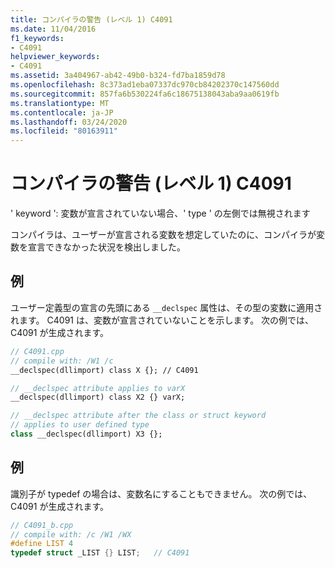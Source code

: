 ```yaml
---
title: コンパイラの警告 (レベル 1) C4091
ms.date: 11/04/2016
f1_keywords:
- C4091
helpviewer_keywords:
- C4091
ms.assetid: 3a404967-ab42-49b0-b324-fd7ba1859d78
ms.openlocfilehash: 8c373ad1eba07337dc970cb84202370c147560dd
ms.sourcegitcommit: 857fa6b530224fa6c18675138043aba9aa0619fb
ms.translationtype: MT
ms.contentlocale: ja-JP
ms.lasthandoff: 03/24/2020
ms.locfileid: "80163911"
---
```

# <a name="compiler-warning-level-1-c4091"></a>コンパイラの警告 (レベル 1) C4091

' keyword ': 変数が宣言されていない場合、' type ' の左側では無視されます

コンパイラは、ユーザーが宣言される変数を想定していたのに、コンパイラが変数を宣言できなかった状況を検出しました。

## <a name="example"></a>例

ユーザー定義型の宣言の先頭にある `__declspec` 属性は、その型の変数に適用されます。 C4091 は、変数が宣言されていないことを示します。 次の例では、C4091 が生成されます。

```cpp
// C4091.cpp
// compile with: /W1 /c
__declspec(dllimport) class X {}; // C4091

// __declspec attribute applies to varX
__declspec(dllimport) class X2 {} varX;

// __declspec attribute after the class or struct keyword
// applies to user defined type
class __declspec(dllimport) X3 {};
```

## <a name="example"></a>例

識別子が typedef の場合は、変数名にすることもできません。 次の例では、C4091 が生成されます。

```cpp
// C4091_b.cpp
// compile with: /c /W1 /WX
#define LIST 4
typedef struct _LIST {} LIST;   // C4091
```
